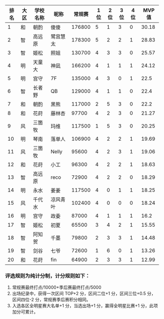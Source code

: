 | 排名 | 大区 | 学校名称 | 昵称     | 常规赛 | 1位 | 2位 | 3位 | 4位 | MVP值 |
| ---- | ---- | -------- | -------- | ------ | --- | --- | --- | --- | ----- |
|	1	|	和	|	朝酌	|	傻傻	|	176800	|	5	|	1	|	3	|	0	|	30.18	|
|	2	|	智	|	高远原	|	鹭宫慧太	|	178300	|	5	|	2	|	2	|	1	|	28.83	|
|	3	|	智	|	姬松	|	照姐	|	130700	|	4	|	3	|	3	|	0	|	25.57	|
|	4	|	明	|	天童大	|	神凪	|	166200	|	4	|	1	|	1	|	1	|	24.12	|
|	5	|	明	|	宫守	|	7F	|	135000	|	4	|	3	|	0	|	1	|	22.5	|
|	6	|	智	|	长者野	|	QB	|	129000	|	4	|	1	|	1	|	0	|	22.4	|
|	7	|	和	|	朝酌	|	黑熊	|	117000	|	2	|	5	|	3	|	0	|	22.2	|
|	8	|	和	|	花莳	|	藤林杏	|	97700	|	4	|	2	|	3	|	0	|	21.27	|
|	9	|	风	|	三箇牧	|	玛维	|	117500	|	1	|	5	|	3	|	0	|	20.25	|
|	10	|	明	|	琴南	|	落单人	|	106900	|	4	|	2	|	2	|	1	|	19.69	|
|	11	|	风	|	三箇牧	|	Nelly	|	95600	|	4	|	2	|	3	|	1	|	19.06	|
|	12	|	和	|	花莳	|	小工	|	96300	|	4	|	2	|	2	|	1	|	18.63	|
|	13	|	智	|	高远原	|	reco	|	72900	|	4	|	2	|	2	|	0	|	18.29	|
|	14	|	明	|	永水	|	姜姜	|	117500	|	4	|	0	|	1	|	1	|	18.25	|
|	15	|	风	|	千代水	|	凉风青叶	|	102400	|	4	|	0	|	0	|	0	|	18.24	|
|	16	|	明	|	宫守	|	政委	|	87000	|	4	|	1	|	1	|	1	|	16.2	|
|	17	|	智	|	姬松	|	初夏	|	65500	|	3	|	4	|	2	|	1	|	15.55	|
|	18	|	智	|	阿知贺	|	千墨	|	79800	|	2	|	3	|	3	|	1	|	14.48	|
|	19	|	智	|	剑谷	|	七爷	|	72600	|	1	|	6	|	0	|	1	|	13.26	|
|	20	|	和	|	花莳	|	fin	|	64900	|	2	|	3	|	3	|	1	|	12.99	|


### 评选规则为纯计分制，计分规则如下：
1. 常规赛最终打点/10000+季后赛最终打点/5000
2. 出场纪录中，获得一次区间 TOP+2 分，区间二位+1 分，区间三位+0.5 分，区间四位-2 分，常规赛季后赛积分相同。
3. 入选各区全明星赛大名单+1 分，当选出场+1 分，赢得全明星比赛+1 分，此项加分可累计。
